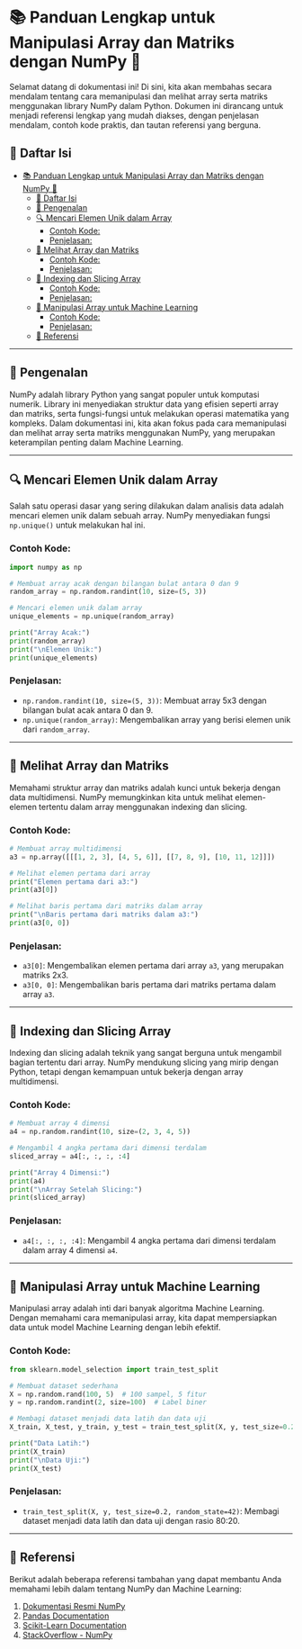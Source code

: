 
# 📚 Panduan Lengkap untuk Manipulasi Array dan Matriks dengan NumPy 🧮

Selamat datang di dokumentasi ini! Di sini, kita akan membahas secara mendalam tentang cara memanipulasi dan melihat array serta matriks menggunakan library NumPy dalam Python. Dokumen ini dirancang untuk menjadi referensi lengkap yang mudah diakses, dengan penjelasan mendalam, contoh kode praktis, dan tautan referensi yang berguna.

## 📑 Daftar Isi
- [📚 Panduan Lengkap untuk Manipulasi Array dan Matriks dengan NumPy 🧮](#-panduan-lengkap-untuk-manipulasi-array-dan-matriks-dengan-numpy-)
  - [📑 Daftar Isi](#-daftar-isi)
  - [🌟 Pengenalan](#-pengenalan)
  - [🔍 Mencari Elemen Unik dalam Array](#-mencari-elemen-unik-dalam-array)
    - [Contoh Kode:](#contoh-kode)
    - [Penjelasan:](#penjelasan)
  - [👀 Melihat Array dan Matriks](#-melihat-array-dan-matriks)
    - [Contoh Kode:](#contoh-kode-1)
    - [Penjelasan:](#penjelasan-1)
  - [🔪 Indexing dan Slicing Array](#-indexing-dan-slicing-array)
    - [Contoh Kode:](#contoh-kode-2)
    - [Penjelasan:](#penjelasan-2)
  - [🤖 Manipulasi Array untuk Machine Learning](#-manipulasi-array-untuk-machine-learning)
    - [Contoh Kode:](#contoh-kode-3)
    - [Penjelasan:](#penjelasan-3)
  - [📖 Referensi](#-referensi)

---

## 🌟 Pengenalan

NumPy adalah library Python yang sangat populer untuk komputasi numerik. Library ini menyediakan struktur data yang efisien seperti array dan matriks, serta fungsi-fungsi untuk melakukan operasi matematika yang kompleks. Dalam dokumentasi ini, kita akan fokus pada cara memanipulasi dan melihat array serta matriks menggunakan NumPy, yang merupakan keterampilan penting dalam Machine Learning.

---

## 🔍 Mencari Elemen Unik dalam Array

Salah satu operasi dasar yang sering dilakukan dalam analisis data adalah mencari elemen unik dalam sebuah array. NumPy menyediakan fungsi `np.unique()` untuk melakukan hal ini.

### Contoh Kode:
```python
import numpy as np

# Membuat array acak dengan bilangan bulat antara 0 dan 9
random_array = np.random.randint(10, size=(5, 3))

# Mencari elemen unik dalam array
unique_elements = np.unique(random_array)

print("Array Acak:")
print(random_array)
print("\nElemen Unik:")
print(unique_elements)
```

### Penjelasan:
- `np.random.randint(10, size=(5, 3))`: Membuat array 5x3 dengan bilangan bulat acak antara 0 dan 9.
- `np.unique(random_array)`: Mengembalikan array yang berisi elemen unik dari `random_array`.

---

## 👀 Melihat Array dan Matriks

Memahami struktur array dan matriks adalah kunci untuk bekerja dengan data multidimensi. NumPy memungkinkan kita untuk melihat elemen-elemen tertentu dalam array menggunakan indexing dan slicing.

### Contoh Kode:
```python
# Membuat array multidimensi
a3 = np.array([[[1, 2, 3], [4, 5, 6]], [[7, 8, 9], [10, 11, 12]]])

# Melihat elemen pertama dari array
print("Elemen pertama dari a3:")
print(a3[0])

# Melihat baris pertama dari matriks dalam array
print("\nBaris pertama dari matriks dalam a3:")
print(a3[0, 0])
```

### Penjelasan:
- `a3[0]`: Mengembalikan elemen pertama dari array `a3`, yang merupakan matriks 2x3.
- `a3[0, 0]`: Mengembalikan baris pertama dari matriks pertama dalam array `a3`.

---

## 🔪 Indexing dan Slicing Array

Indexing dan slicing adalah teknik yang sangat berguna untuk mengambil bagian tertentu dari array. NumPy mendukung slicing yang mirip dengan Python, tetapi dengan kemampuan untuk bekerja dengan array multidimensi.

### Contoh Kode:
```python
# Membuat array 4 dimensi
a4 = np.random.randint(10, size=(2, 3, 4, 5))

# Mengambil 4 angka pertama dari dimensi terdalam
sliced_array = a4[:, :, :, :4]

print("Array 4 Dimensi:")
print(a4)
print("\nArray Setelah Slicing:")
print(sliced_array)
```

### Penjelasan:
- `a4[:, :, :, :4]`: Mengambil 4 angka pertama dari dimensi terdalam dalam array 4 dimensi `a4`.

---

## 🤖 Manipulasi Array untuk Machine Learning

Manipulasi array adalah inti dari banyak algoritma Machine Learning. Dengan memahami cara memanipulasi array, kita dapat mempersiapkan data untuk model Machine Learning dengan lebih efektif.

### Contoh Kode:
```python
from sklearn.model_selection import train_test_split

# Membuat dataset sederhana
X = np.random.rand(100, 5)  # 100 sampel, 5 fitur
y = np.random.randint(2, size=100)  # Label biner

# Membagi dataset menjadi data latih dan data uji
X_train, X_test, y_train, y_test = train_test_split(X, y, test_size=0.2, random_state=42)

print("Data Latih:")
print(X_train)
print("\nData Uji:")
print(X_test)
```

### Penjelasan:
- `train_test_split(X, y, test_size=0.2, random_state=42)`: Membagi dataset menjadi data latih dan data uji dengan rasio 80:20.

---

## 📖 Referensi

Berikut adalah beberapa referensi tambahan yang dapat membantu Anda memahami lebih dalam tentang NumPy dan Machine Learning:

1. [Dokumentasi Resmi NumPy](https://numpy.org/doc/)
2. [Pandas Documentation](https://pandas.pydata.org/pandas-docs/stable/)
3. [Scikit-Learn Documentation](https://scikit-learn.org/stable/)
4. [StackOverflow - NumPy](https://stackoverflow.com/questions/tagged/numpy)

